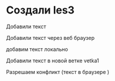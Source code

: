 ﻿# Создали les3


Добавили текст

Добавили текст через веб браузер


добавим текст локально 

Добавили текст в новой ветке vetka1

Разрешаем конфликт (текст в браузере )
